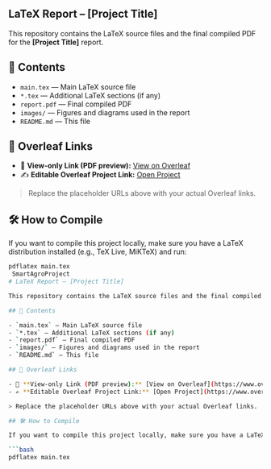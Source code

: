 ## LaTeX Report – [Project Title]

This repository contains the LaTeX source files and the final compiled PDF for the **[Project Title]** report.

## 📄 Contents

- `main.tex` — Main LaTeX source file
- `*.tex` — Additional LaTeX sections (if any)
- `report.pdf` — Final compiled PDF
- `images/` — Figures and diagrams used in the report
- `README.md` — This file

## 🔗 Overleaf Links

- 📖 **View-only Link (PDF preview):** [View on Overleaf](https://www.overleaf.com/read/your-view-only-id-here)
- ✍️ **Editable Overleaf Project Link:** [Open Project](https://www.overleaf.com/project/your-project-id-here)

> Replace the placeholder URLs above with your actual Overleaf links.

## 🛠️ How to Compile

If you want to compile this project locally, make sure you have a LaTeX distribution installed (e.g., TeX Live, MiKTeX) and run:

```bash
pdflatex main.tex
 SmartAgroProject
# LaTeX Report – [Project Title]

This repository contains the LaTeX source files and the final compiled PDF for the **[Project Title]** report.

## 📄 Contents

- `main.tex` — Main LaTeX source file
- `*.tex` — Additional LaTeX sections (if any)
- `report.pdf` — Final compiled PDF
- `images/` — Figures and diagrams used in the report
- `README.md` — This file

## 🔗 Overleaf Links

- 📖 **View-only Link (PDF preview):** [View on Overleaf](https://www.overleaf.com/read/your-view-only-id-here)
- ✍️ **Editable Overleaf Project Link:** [Open Project](https://www.overleaf.com/project/your-project-id-here)

> Replace the placeholder URLs above with your actual Overleaf links.

## 🛠️ How to Compile

If you want to compile this project locally, make sure you have a LaTeX distribution installed (e.g., TeX Live, MiKTeX) and run:

```bash
pdflatex main.tex

